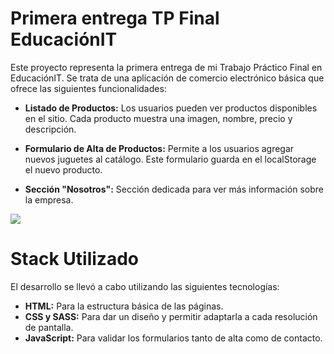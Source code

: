# Primera entrega TP Final EducaciónIT

Este proyecto representa la primera entrega de mi Trabajo Práctico Final en EducaciónIT. Se trata de una aplicación de comercio electrónico básica que ofrece las siguientes funcionalidades:

-   **Listado de Productos:** Los usuarios pueden ver productos disponibles en el sitio. Cada producto muestra una imagen, nombre, precio y descripción.

-   **Formulario de Alta de Productos:** Permite a los usuarios agregar nuevos juguetes al catálogo. Este formulario guarda en el localStorage el nuevo producto.

-   **Sección "Nosotros":** Sección dedicada para ver más información sobre la empresa.

<img src="https://github.com/nicobobb/desafio-proyecto-final-1/assets/24362548/110dc022-dcf8-47fb-9639-efda6b342b21" style="max-width:500px;">

# Stack Utilizado

El desarrollo se llevó a cabo utilizando las siguientes tecnologías:

-   **HTML:** Para la estructura básica de las páginas.
-   **CSS y SASS:** Para dar un diseño y permitir adaptarla a cada resolución de pantalla.
-   **JavaScript:** Para validar los formularios tanto de alta como de contacto.

